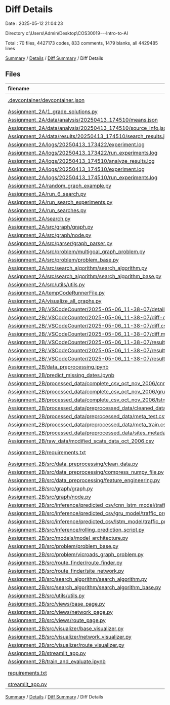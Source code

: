 # Diff Details

Date : 2025-05-12 21:04:23

Directory c:\\Users\\Admin\\Desktop\\COS30019---Intro-to-AI

Total : 70 files,  4427173 codes, 833 comments, 1479 blanks, all 4429485 lines

[Summary](results.md) / [Details](details.md) / [Diff Summary](diff.md) / Diff Details

## Files
| filename | language | code | comment | blank | total |
| :--- | :--- | ---: | ---: | ---: | ---: |
| [.devcontainer/devcontainer.json](/.devcontainer/devcontainer.json) | JSON with Comments | 32 | 1 | 0 | 33 |
| [Assignment\_2A/1\_grade\_solutions.py](/Assignment_2A/1_grade_solutions.py) | Python | 187 | 31 | 50 | 268 |
| [Assignment\_2A/data/analysis/20250413\_174510/means.json](/Assignment_2A/data/analysis/20250413_174510/means.json) | JSON | 282 | 0 | 0 | 282 |
| [Assignment\_2A/data/analysis/20250413\_174510/source\_info.json](/Assignment_2A/data/analysis/20250413_174510/source_info.json) | JSON | 16 | 0 | 0 | 16 |
| [Assignment\_2A/data/results/20250413\_174510/search\_results.json](/Assignment_2A/data/results/20250413_174510/search_results.json) | JSON | 866 | 0 | 0 | 866 |
| [Assignment\_2A/logs/20250413\_173422/experiment.log](/Assignment_2A/logs/20250413_173422/experiment.log) | Log | 8 | 0 | 1 | 9 |
| [Assignment\_2A/logs/20250413\_173422/run\_experiments.log](/Assignment_2A/logs/20250413_173422/run_experiments.log) | Log | 117 | 0 | 1 | 118 |
| [Assignment\_2A/logs/20250413\_174510/analyze\_results.log](/Assignment_2A/logs/20250413_174510/analyze_results.log) | Log | 38 | 0 | 1 | 39 |
| [Assignment\_2A/logs/20250413\_174510/experiment.log](/Assignment_2A/logs/20250413_174510/experiment.log) | Log | 17 | 0 | 1 | 18 |
| [Assignment\_2A/logs/20250413\_174510/run\_experiments.log](/Assignment_2A/logs/20250413_174510/run_experiments.log) | Log | 512 | 0 | 1 | 513 |
| [Assignment\_2A/random\_graph\_example.py](/Assignment_2A/random_graph_example.py) | Python | 210 | 21 | 46 | 277 |
| [Assignment\_2A/run\_6\_search.py](/Assignment_2A/run_6_search.py) | Python | 94 | 17 | 23 | 134 |
| [Assignment\_2A/run\_search\_experiments.py](/Assignment_2A/run_search_experiments.py) | Python | 227 | 26 | 43 | 296 |
| [Assignment\_2A/run\_searches.py](/Assignment_2A/run_searches.py) | Python | 47 | 10 | 18 | 75 |
| [Assignment\_2A/search.py](/Assignment_2A/search.py) | Python | 44 | 11 | 14 | 69 |
| [Assignment\_2A/src/graph/graph.py](/Assignment_2A/src/graph/graph.py) | Python | 16 | 0 | 5 | 21 |
| [Assignment\_2A/src/graph/node.py](/Assignment_2A/src/graph/node.py) | Python | 60 | 2 | 16 | 78 |
| [Assignment\_2A/src/parser/graph\_parser.py](/Assignment_2A/src/parser/graph_parser.py) | Python | 135 | 15 | 32 | 182 |
| [Assignment\_2A/src/problem/multigoal\_graph\_problem.py](/Assignment_2A/src/problem/multigoal_graph_problem.py) | Python | 353 | 37 | 78 | 468 |
| [Assignment\_2A/src/problem/problem\_base.py](/Assignment_2A/src/problem/problem_base.py) | Python | 21 | 1 | 5 | 27 |
| [Assignment\_2A/src/search\_algorithm/search\_algorithm.py](/Assignment_2A/src/search_algorithm/search_algorithm.py) | Python | 135 | 14 | 59 | 208 |
| [Assignment\_2A/src/search\_algorithm/search\_algorithm\_base.py](/Assignment_2A/src/search_algorithm/search_algorithm_base.py) | Python | 28 | 0 | 5 | 33 |
| [Assignment\_2A/src/utils/utils.py](/Assignment_2A/src/utils/utils.py) | Python | 65 | 5 | 16 | 86 |
| [Assignment\_2A/tempCodeRunnerFile.py](/Assignment_2A/tempCodeRunnerFile.py) | Python | 53 | 10 | 11 | 74 |
| [Assignment\_2A/visualize\_all\_graphs.py](/Assignment_2A/visualize_all_graphs.py) | Python | 135 | 20 | 29 | 184 |
| [Assignment\_2B/.VSCodeCounter/2025-05-06\_11-38-07/details.md](/Assignment_2B/.VSCodeCounter/2025-05-06_11-38-07/details.md) | Markdown | 47 | 0 | 6 | 53 |
| [Assignment\_2B/.VSCodeCounter/2025-05-06\_11-38-07/diff-details.md](/Assignment_2B/.VSCodeCounter/2025-05-06_11-38-07/diff-details.md) | Markdown | 85 | 0 | 6 | 91 |
| [Assignment\_2B/.VSCodeCounter/2025-05-06\_11-38-07/diff.csv](/Assignment_2B/.VSCodeCounter/2025-05-06_11-38-07/diff.csv) | CSV | 78 | 0 | 0 | 78 |
| [Assignment\_2B/.VSCodeCounter/2025-05-06\_11-38-07/diff.md](/Assignment_2B/.VSCodeCounter/2025-05-06_11-38-07/diff.md) | Markdown | 78 | 0 | 7 | 85 |
| [Assignment\_2B/.VSCodeCounter/2025-05-06\_11-38-07/results.csv](/Assignment_2B/.VSCodeCounter/2025-05-06_11-38-07/results.csv) | CSV | 40 | 0 | 0 | 40 |
| [Assignment\_2B/.VSCodeCounter/2025-05-06\_11-38-07/results.json](/Assignment_2B/.VSCodeCounter/2025-05-06_11-38-07/results.json) | JSON | 1 | 0 | 0 | 1 |
| [Assignment\_2B/.VSCodeCounter/2025-05-06\_11-38-07/results.md](/Assignment_2B/.VSCodeCounter/2025-05-06_11-38-07/results.md) | Markdown | 42 | 0 | 7 | 49 |
| [Assignment\_2B/data\_preprocessing.ipynb](/Assignment_2B/data_preprocessing.ipynb) | JSON | 419 | 0 | 1 | 420 |
| [Assignment\_2B/predict\_missing\_dates.ipynb](/Assignment_2B/predict_missing_dates.ipynb) | JSON | 667 | 0 | 1 | 668 |
| [Assignment\_2B/processed\_data/complete\_csv\_oct\_nov\_2006/cnn\_lstm\_model/cnn\_lstm\_model\_complete\_data.csv](/Assignment_2B/processed_data/complete_csv_oct_nov_2006/cnn_lstm_model/cnn_lstm_model_complete_data.csv) | CSV | 802,273 | 0 | 1 | 802,274 |
| [Assignment\_2B/processed\_data/complete\_csv\_oct\_nov\_2006/gru\_model/gru\_model\_complete\_data.csv](/Assignment_2B/processed_data/complete_csv_oct_nov_2006/gru_model/gru_model_complete_data.csv) | CSV | 802,273 | 0 | 1 | 802,274 |
| [Assignment\_2B/processed\_data/complete\_csv\_oct\_nov\_2006/lstm\_model/lstm\_model\_complete\_data.csv](/Assignment_2B/processed_data/complete_csv_oct_nov_2006/lstm_model/lstm_model_complete_data.csv) | CSV | 802,273 | 0 | 1 | 802,274 |
| [Assignment\_2B/processed\_data/preprocessed\_data/cleaned\_data.csv](/Assignment_2B/processed_data/preprocessed_data/cleaned_data.csv) | CSV | 396,289 | 0 | 1 | 396,290 |
| [Assignment\_2B/processed\_data/preprocessed\_data/meta\_test.csv](/Assignment_2B/processed_data/preprocessed_data/meta_test.csv) | CSV | 96,001 | 0 | 1 | 96,002 |
| [Assignment\_2B/processed\_data/preprocessed\_data/meta\_train.csv](/Assignment_2B/processed_data/preprocessed_data/meta_train.csv) | CSV | 296,281 | 0 | 1 | 296,282 |
| [Assignment\_2B/processed\_data/preprocessed\_data/sites\_metadata.json](/Assignment_2B/processed_data/preprocessed_data/sites_metadata.json) | JSON | 588 | 0 | 0 | 588 |
| [Assignment\_2B/raw\_data/modified\_scats\_data\_oct\_2006.csv](/Assignment_2B/raw_data/modified_scats_data_oct_2006.csv) | CSV | 4,193 | 0 | 1 | 4,194 |
| [Assignment\_2B/requirements.txt](/Assignment_2B/requirements.txt) | pip requirements | 12 | 0 | 0 | 12 |
| [Assignment\_2B/src/data\_preprocessing/clean\_data.py](/Assignment_2B/src/data_preprocessing/clean_data.py) | Python | 353 | 62 | 103 | 518 |
| [Assignment\_2B/src/data\_preprocessing/compress\_numpy\_file.py](/Assignment_2B/src/data_preprocessing/compress_numpy_file.py) | Python | 42 | 11 | 21 | 74 |
| [Assignment\_2B/src/data\_preprocessing/feature\_engineering.py](/Assignment_2B/src/data_preprocessing/feature_engineering.py) | Python | 398 | 94 | 128 | 620 |
| [Assignment\_2B/src/graph/graph.py](/Assignment_2B/src/graph/graph.py) | Python | 15 | 0 | 3 | 18 |
| [Assignment\_2B/src/graph/node.py](/Assignment_2B/src/graph/node.py) | Python | 60 | 2 | 16 | 78 |
| [Assignment\_2B/src/inference/predicted\_csv/cnn\_lstm\_model/traffic\_predictions\_oct\_nov\_2006.csv](/Assignment_2B/src/inference/predicted_csv/cnn_lstm_model/traffic_predictions_oct_nov_2006.csv) | CSV | 405,697 | 0 | 1 | 405,698 |
| [Assignment\_2B/src/inference/predicted\_csv/gru\_model/traffic\_predictions\_oct\_nov\_2006.csv](/Assignment_2B/src/inference/predicted_csv/gru_model/traffic_predictions_oct_nov_2006.csv) | CSV | 405,697 | 0 | 1 | 405,698 |
| [Assignment\_2B/src/inference/predicted\_csv/lstm\_model/traffic\_predictions\_oct\_nov\_2006.csv](/Assignment_2B/src/inference/predicted_csv/lstm_model/traffic_predictions_oct_nov_2006.csv) | CSV | 405,697 | 0 | 1 | 405,698 |
| [Assignment\_2B/src/inference/rolling\_prediction\_script.py](/Assignment_2B/src/inference/rolling_prediction_script.py) | Python | 336 | 46 | 74 | 456 |
| [Assignment\_2B/src/models/model\_architecture.py](/Assignment_2B/src/models/model_architecture.py) | Python | 399 | 73 | 96 | 568 |
| [Assignment\_2B/src/problem/problem\_base.py](/Assignment_2B/src/problem/problem_base.py) | Python | 21 | 1 | 5 | 27 |
| [Assignment\_2B/src/problem/vicroads\_graph\_problem.py](/Assignment_2B/src/problem/vicroads_graph_problem.py) | Python | 237 | 36 | 55 | 328 |
| [Assignment\_2B/src/route\_finder/route\_finder.py](/Assignment_2B/src/route_finder/route_finder.py) | Python | 284 | 47 | 63 | 394 |
| [Assignment\_2B/src/route\_finder/site\_network.py](/Assignment_2B/src/route_finder/site_network.py) | Python | 171 | 28 | 36 | 235 |
| [Assignment\_2B/src/search\_algorithm/search\_algorithm.py](/Assignment_2B/src/search_algorithm/search_algorithm.py) | Python | 135 | 14 | 59 | 208 |
| [Assignment\_2B/src/search\_algorithm/search\_algorithm\_base.py](/Assignment_2B/src/search_algorithm/search_algorithm_base.py) | Python | 28 | 0 | 5 | 33 |
| [Assignment\_2B/src/utils/utils.py](/Assignment_2B/src/utils/utils.py) | Python | 476 | 81 | 136 | 693 |
| [Assignment\_2B/src/views/base\_page.py](/Assignment_2B/src/views/base_page.py) | Python | 34 | 1 | 4 | 39 |
| [Assignment\_2B/src/views/network\_page.py](/Assignment_2B/src/views/network_page.py) | Python | 213 | 23 | 35 | 271 |
| [Assignment\_2B/src/views/route\_page.py](/Assignment_2B/src/views/route_page.py) | Python | 328 | 48 | 60 | 436 |
| [Assignment\_2B/src/visualizer/base\_visualizer.py](/Assignment_2B/src/visualizer/base_visualizer.py) | Python | 52 | 2 | 7 | 61 |
| [Assignment\_2B/src/visualizer/network\_visualizer.py](/Assignment_2B/src/visualizer/network_visualizer.py) | Python | 105 | 7 | 16 | 128 |
| [Assignment\_2B/src/visualizer/route\_visualizer.py](/Assignment_2B/src/visualizer/route_visualizer.py) | Python | 152 | 19 | 33 | 204 |
| [Assignment\_2B/streamlit\_app.py](/Assignment_2B/streamlit_app.py) | Python | 106 | 11 | 22 | 139 |
| [Assignment\_2B/train\_and\_evaluate.ipynb](/Assignment_2B/train_and_evaluate.ipynb) | JSON | 770 | 0 | 1 | 771 |
| [requirements.txt](/requirements.txt) | pip requirements | 12 | 0 | 0 | 12 |
| [streamlit\_app.py](/streamlit_app.py) | Python | 17 | 6 | 8 | 31 |

[Summary](results.md) / [Details](details.md) / [Diff Summary](diff.md) / Diff Details